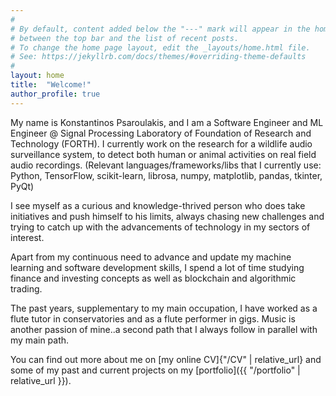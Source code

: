 ```yaml
---
#
# By default, content added below the "---" mark will appear in the home page
# between the top bar and the list of recent posts.
# To change the home page layout, edit the _layouts/home.html file.
# See: https://jekyllrb.com/docs/themes/#overriding-theme-defaults
#
layout: home
title:  "Welcome!"
author_profile: true
---
```



My name is Konstantinos Psaroulakis, and I am a Software Engineer and ML Engineer @ Signal Processing Laboratory of Foundation of Research and Technology (FORTH). 
I currently work on the research for a wildlife audio surveillance system, to detect both human or animal activities on real field audio recordings. (Relevant languages/frameworks/libs that I currently use: Python, TensorFlow, scikit-learn, librosa, numpy, matplotlib, pandas, tkinter, PyQt)


I see myself as a curious and knowledge-thrived person who does take initiatives and push himself to his limits, always chasing new challenges and trying to catch up with the advancements of technology in my sectors of interest.

Apart from my continuous need to advance and update my machine learning and software development skills, I spend a lot of time studying finance and investing concepts as well as blockchain and algorithmic trading.

The past years, supplementary to my main occupation, I have worked as a flute tutor in conservatories and as a flute performer in gigs. Music is another passion of mine..a second path that I always follow in parallel with my main path.

You can find out more about me on [my online CV]{"/CV" | relative_url} and some of my past and current projects on my [portfolio]({{ "/portfolio" | relative_url }}).

<br/><br/>